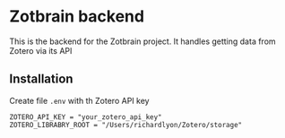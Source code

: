 Zotbrain backend
================

This is the backend for the Zotbrain project. It handles getting data from Zotero via its API



## Installation

Create file `.env` with th Zotero API key

```
ZOTERO_API_KEY = "your_zotero_api_key"
ZOTERO_LIBRABRY_ROOT = "/Users/richardlyon/Zotero/storage"
```